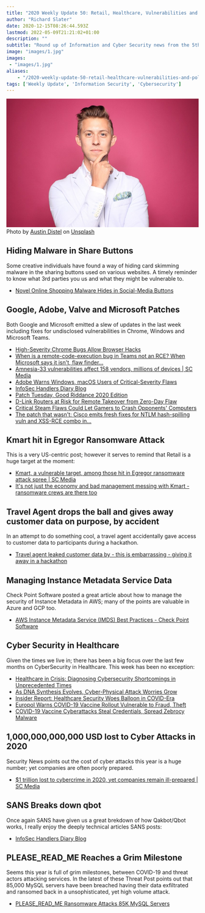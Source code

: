 ```yaml
---
title: "2020 Weekly Update 50: Retail, Healthcare, Vulnerabilities and Politics"
author: "Richard Slater"
date: 2020-12-15T08:26:44.593Z
lastmod: 2022-05-09T21:21:02+01:00
description: ""
subtitle: "Round up of Information and Cyber Security news from the 5th of December to the 11th December."
image: "images/1.jpg" 
images:
 - "images/1.jpg"
aliases:
    - "/2020-weekly-update-50-retail-healthcare-vulnerabilities-and-politics-ecaba994e565"
tags: ['Weekly Update', 'Information Security', 'Cybersecurity']
---
```


![image](images/1.jpg)
Photo by [Austin Distel](https://unsplash.com/@austindistel?utm_source=medium&amp;utm_medium=referral) on [Unsplash](https://unsplash.com?utm_source=medium&amp;utm_medium=referral)

## Hiding Malware in Share Buttons

Some creative individuals have found a way of hiding card skimming malware in the sharing buttons used on various websites. A timely reminder to know what 3rd parties you us and what they might be vulnerable to.

- [Novel Online Shopping Malware Hides in Social-Media Buttons](https://threatpost.com/online-shopping-malware-social-media-buttons/161903/)

## Google, Adobe, Valve and Microsoft Patches

Both Google and Microsoft emitted a slew of updates in the last week including fixes for undisclosed vulnerabilities in Chrome, Windows and Microsoft Teams.

 - [High-Severity Chrome Bugs Allow Browser Hacks](https://threatpost.com/google_chrome_bugs_patched/161907/)
 - [When is a remote-code-execution bug in Teams not an RCE? When Microsoft says it isn&#39;t, flaw finder…](https://www.theregister.com/2020/12/07/microsoft_teams_rce_flaw/)
 - [Amnesia-33 vulnerabilities affect 158 vendors, millions of devices | SC Media](https://www.scmagazine.com/home/security-news/mobile-security/amnesia-33-vulnerabilities-affect-158-vendors-millions-of-devices/)
 - [Adobe Warns Windows, macOS Users of Critical-Severity Flaws](https://threatpost.com/adobe-windows-macos-critical-severity-flaws/162007/)
 - [InfoSec Handlers Diary Blog](https://isc.sans.edu/diary/rss/26860)
 - [Patch Tuesday, Good Riddance 2020 Edition](https://krebsonsecurity.com/2020/12/patch-tuesday-good-riddance-2020-edition/)
 - [D-Link Routers at Risk for Remote Takeover from Zero-Day Flaw](https://threatpost.com/d-link-routers-zero-day-flaws/162064/)
 - [Critical Steam Flaws Could Let Gamers to Crash Opponents&#39; Computers](https://threatpost.com/critical-steam-flaws-crash-opponents-computers/162100/)
 - [The patch that wasn&#39;t: Cisco emits fresh fixes for NTLM hash-spilling vuln and XSS-RCE combo in…](https://www.theregister.com/2020/12/10/cisco_jabber_xss_rce_ntlm_hash_patches/)

## Kmart hit in Egregor Ransomware Attack

This is a very US-centric post; however it serves to remind that Retail is a huge target at the moment:

 - [Kmart, a vulnerable target, among those hit in Egregor ransomware attack spree | SC Media](https://www.scmagazine.com/home/security-news/ransomware/kmart-a-vulnerable-target-among-those-hit-in-egregor-ransomware-attack-spree/)
 - [It&#39;s not just the economy and bad management messing with Kmart - ransomware crews are there too](https://www.theregister.com/2020/12/07/in_brief_security/)

## Travel Agent drops the ball and gives away customer data on purpose, by accident

In an attempt to do something cool, a travel agent accidentally gave access to customer data to participants during a hackathon.

 - [Travel agent leaked customer data by - this is embarrassing - giving it away in a hackathon](https://go.theregister.com/feed/www.theregister.com/2020/12/07/data_breach_in_hackathon_data/)

## Managing Instance Metadata Service Data

Check Point Software posted a great article about how to manage the security of Instance Metadata in AWS; many of the points are valuable in Azure and GCP too.

 - [AWS Instance Metadata Service (IMDS) Best Practices - Check Point Software](https://blog.checkpoint.com/2020/12/07/aws-instance-metadata-service-imds-best-practices/)

## Cyber Security in Healthcare

Given the times we live in; there has been a big focus over the last few months on CyberSecurity in Healthcare. This week has been no exception:

 - [Healthcare in Crisis: Diagnosing Cybersecurity Shortcomings in Unprecedented Times](https://threatpost.com/healthcare-in-crisis-diagnosing-cybersecurity-shortcomings-in-unprecedented-times/161917/)
 - [As DNA Synthesis Evolves, Cyber-Physical Attack Worries Grow](https://www.darkreading.com/application-security/as-dna-synthesis-evolves-cyber-physical-attack-worries-grow/d/d-id/1339627?_mc=rss_x_drr_edt_aud_dr_x_x-rss-simple)
 - [Insider Report: Healthcare Security Woes Balloon in COVID-Era](https://threatpost.com/insider-report-healthcare-security-covid-era/161801/)
 - [Europol Warns COVID-19 Vaccine Rollout Vulnerable to Fraud, Theft](https://threatpost.com/europol-covid-19-vaccine-rollout-fraud-theft/161968/)
 - [COVID-19 Vaccine Cyberattacks Steal Credentials, Spread Zebrocy Malware](https://threatpost.com/covid-19-vaccine-cyberattacks-credentials-zebrocy/162072/)

## 1,000,000,000,000 USD lost to Cyber Attacks in 2020

Security News points out the cost of cyber attacks this year is a huge number; yet companies are often poorly prepared.

 - [$1 trillion lost to cybercrime in 2020, yet companies remain ill-prepared | SC Media](https://www.scmagazine.com/home/security-news/cybercrime/1-trillion-lost-to-cybercrime-in-2020-yet-companies-remain-ill-prepared/)

## SANS Breaks down qbot

Once again SANS have given us a great brekdown of how Qakbot/Qbot works, I really enjoy the deeply technical articles SANS posts:

 - [InfoSec Handlers Diary Blog](https://isc.sans.edu/diary/rss/26862)

## PLEASE_READ_ME Reaches a Grim Milestone

Seems this year is full of grim milestones, between COVID-19 and threat actors attacking services. In the latest of these Threat Post points out that 85,000 MySQL servers have been breached having their data exfiltrated and ransomed back in a unsophisticated, yet high volume attack.

 - [PLEASE_READ_ME Ransomware Attacks 85K MySQL Servers](https://threatpost.com/please_read_me-ransomware-mysql-servers/162136/)
